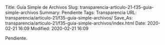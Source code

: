 Title: Guía Simple de Archivos
Slug: transparencia-articulo-21-f35-guia-simple-archivos
Summary: Pendiente
Tags: Transparencia
URL: transparencia/articulo-21/f35-guia-simple-archivos/
Save_As: transparencia/articulo-21/f35-guia-simple-archivos/index.html
Date: 2020-02-21 16:09
Modified: 2020-02-21 16:09


Pendiente.
